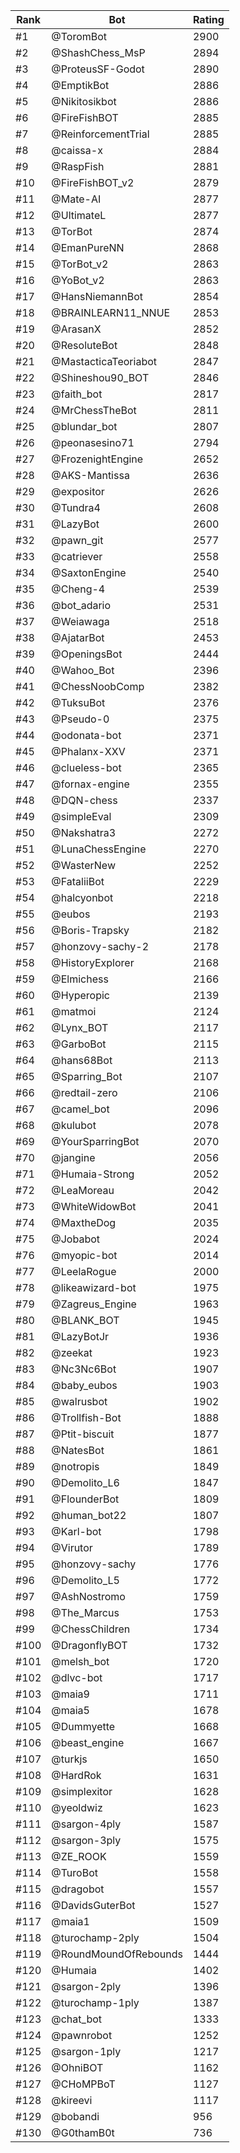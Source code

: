 Rank|Bot|Rating
---|---|---
#1|@ToromBot|2900
#2|@ShashChess_MsP|2894
#3|@ProteusSF-Godot|2890
#4|@EmptikBot|2886
#5|@Nikitosikbot|2886
#6|@FireFishBOT|2885
#7|@ReinforcementTrial|2885
#8|@caissa-x|2884
#9|@RaspFish|2881
#10|@FireFishBOT_v2|2879
#11|@Mate-AI|2877
#12|@UltimateL|2877
#13|@TorBot|2874
#14|@EmanPureNN|2868
#15|@TorBot_v2|2863
#16|@YoBot_v2|2863
#17|@HansNiemannBot|2854
#18|@BRAINLEARN11_NNUE|2853
#19|@ArasanX|2852
#20|@ResoluteBot|2848
#21|@MastacticaTeoriabot|2847
#22|@Shineshou90_BOT|2846
#23|@faith_bot|2817
#24|@MrChessTheBot|2811
#25|@blundar_bot|2807
#26|@peonasesino71|2794
#27|@FrozenightEngine|2652
#28|@AKS-Mantissa|2636
#29|@expositor|2626
#30|@Tundra4|2608
#31|@LazyBot|2600
#32|@pawn_git|2577
#33|@catriever|2558
#34|@SaxtonEngine|2540
#35|@Cheng-4|2539
#36|@bot_adario|2531
#37|@Weiawaga|2518
#38|@AjatarBot|2453
#39|@OpeningsBot|2444
#40|@Wahoo_Bot|2396
#41|@ChessNoobComp|2382
#42|@TuksuBot|2376
#43|@Pseudo-0|2375
#44|@odonata-bot|2371
#45|@Phalanx-XXV|2371
#46|@clueless-bot|2365
#47|@fornax-engine|2355
#48|@DQN-chess|2337
#49|@simpleEval|2309
#50|@Nakshatra3|2272
#51|@LunaChessEngine|2270
#52|@WasterNew|2252
#53|@FataliiBot|2229
#54|@halcyonbot|2218
#55|@eubos|2193
#56|@Boris-Trapsky|2182
#57|@honzovy-sachy-2|2178
#58|@HistoryExplorer|2168
#59|@Elmichess|2166
#60|@Hyperopic|2139
#61|@matmoi|2124
#62|@Lynx_BOT|2117
#63|@GarboBot|2115
#64|@hans68Bot|2113
#65|@Sparring_Bot|2107
#66|@redtail-zero|2106
#67|@camel_bot|2096
#68|@kulubot|2078
#69|@YourSparringBot|2070
#70|@jangine|2056
#71|@Humaia-Strong|2052
#72|@LeaMoreau|2042
#73|@WhiteWidowBot|2041
#74|@MaxtheDog|2035
#75|@Jobabot|2024
#76|@myopic-bot|2014
#77|@LeelaRogue|2000
#78|@likeawizard-bot|1975
#79|@Zagreus_Engine|1963
#80|@BLANK_BOT|1945
#81|@LazyBotJr|1936
#82|@zeekat|1923
#83|@Nc3Nc6Bot|1907
#84|@baby_eubos|1903
#85|@walrusbot|1902
#86|@Trollfish-Bot|1888
#87|@Ptit-biscuit|1877
#88|@NatesBot|1861
#89|@notropis|1849
#90|@Demolito_L6|1847
#91|@FlounderBot|1809
#92|@human_bot22|1807
#93|@Karl-bot|1798
#94|@Virutor|1789
#95|@honzovy-sachy|1776
#96|@Demolito_L5|1772
#97|@AshNostromo|1759
#98|@The_Marcus|1753
#99|@ChessChildren|1734
#100|@DragonflyBOT|1732
#101|@melsh_bot|1720
#102|@dlvc-bot|1717
#103|@maia9|1711
#104|@maia5|1678
#105|@Dummyette|1668
#106|@beast_engine|1667
#107|@turkjs|1650
#108|@HardRok|1631
#109|@simplexitor|1628
#110|@yeoldwiz|1623
#111|@sargon-4ply|1587
#112|@sargon-3ply|1575
#113|@ZE_ROOK|1559
#114|@TuroBot|1558
#115|@dragobot|1557
#116|@DavidsGuterBot|1527
#117|@maia1|1509
#118|@turochamp-2ply|1504
#119|@RoundMoundOfRebounds|1444
#120|@Humaia|1402
#121|@sargon-2ply|1396
#122|@turochamp-1ply|1387
#123|@chat_bot|1333
#124|@pawnrobot|1252
#125|@sargon-1ply|1217
#126|@OhniBOT|1162
#127|@CHoMPBoT|1127
#128|@kireevi|1117
#129|@bobandi|956
#130|@G0thamB0t|736
